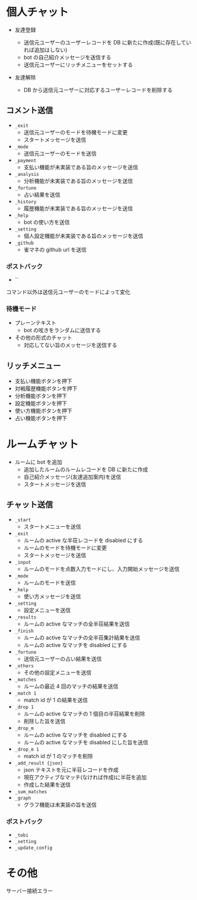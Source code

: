 # 個人チャット

- 友達登録

  - 送信元ユーザーのユーザーレコードを DB に新たに作成(既に存在していれば追加はしない)
  - bot の自己紹介メッセージを送信する
  - 送信元ユーザーにリッチメニューをセットする

- 友達解除
  - DB から送信元ユーザーに対応するユーザーレコードを削除する

## コメント送信

- `_exit`
  - 送信元ユーザーのモードを待機モードに変更
  - スタートメッセージを送信
- `_mode`
  - 送信元ユーザーのモードを送信
- `_payment`
  - 支払い機能が未実装である旨のメッセージを送信
- `_analysis`
  - 分析機能が未実装である旨のメッセージを送信
- `_fortune`
  - 占い結果を送信
- `_history`
  - 履歴機能が未実装である旨のメッセージを送信
- `_help`
  - bot の使い方を送信
- `_setting`
  - 個人設定機能が未実装である旨のメッセージを送信
- `_github`
  - 雀マネの github url を送信

### ポストバック

- ``

コマンド以外は送信元ユーザーのモードによって変化

### 待機モード

- プレーンテキスト
  - bot の呟きをランダムに送信する
- その他の形式のチャット
  - 対応してない旨のメッセージを送信する

## リッチメニュー

- 支払い機能ボタンを押下
- 対戦履歴機能ボタンを押下
- 分析機能ボタンを押下
- 設定機能ボタンを押下
- 使い方機能ボタンを押下
- 占い機能ボタンを押下

# ルームチャット

- ルームに bot を追加
  - 追加したルームのルームレコードを DB に新たに作成
  - 自己紹介メッセージ(友達追加案内)を送信
  - スタートメッセージを送信

## チャット送信

- `_start`
  - スタートメニューを送信
- `_exit`
  - ルームの active な半荘レコードを disabled にする
  - ルームのモードを待機モードに変更
  - スタートメッセージを送信
- `_input`
  - ルームのモードを点数入力モードにし、入力開始メッセージを送信
- `_mode`
  - ルームのモードを送信
- `_help`
  - 使い方メッセージを送信
- `_setting`
  - 設定メニューを送信
- `_results`
  - ルームの active なマッチの全半荘結果を送信
- `_finish`
  - ルームの active なマッチの全半荘集計結果を送信
  - ルームの active なマッチを disabled にする
- `_fortune`
  - 送信元ユーザーの占い結果を送信
- `_others`
  - その他の設定メニューを送信
- `_matches`
  - ルームの最近 4 回のマッチの結果を送信
- `_match 1`
  - match id が 1 の結果を送信
- `_drop 1`
  - ルームの active なマッチの 1 個目の半荘結果を削除
  - 削除した旨を送信
- `_drop_m`
  - ルームの active なマッチを disabled にする
  - ルームの active なマッチを disabled にした旨を送信
- `_drop_m 1`
  - match id が 1 のマッチを削除
- `_add_result {json}`
  - json テキストを元に半荘レコードを作成
  - 現在アクティブなマッチ(なければ作成)に半荘を追加
  - 作成した結果を送信
- `_sum_matches`
- `_graph`
  - グラフ機能は未実装の旨を送信

### ポストバック

- `_tobi`
- `_setting`
- `_update_config`

# その他

サーバー接続エラー
